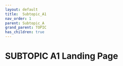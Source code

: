 ```yaml
---
layout: default
title:  Subtopic_A1
nav_order: 1
parent: Subtopic_A
grand_parent: TOPIC
has_children: true
---
```


# SUBTOPIC A1 Landing Page
